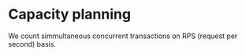 # Capacity planning

We count simmultaneous concurrent transactions on RPS \(request per second\) basis. 



